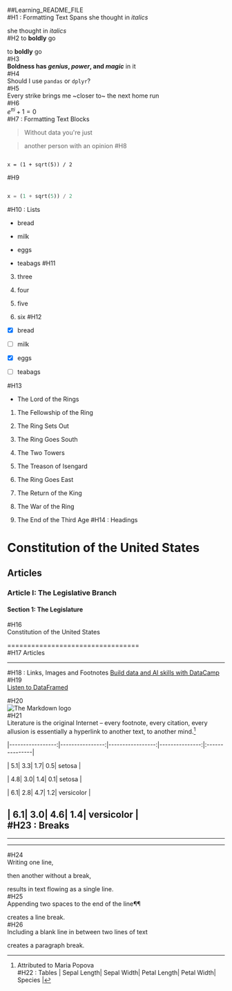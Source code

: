 ##Learning_README_FILE  
#H1 : Formatting Text Spans
she thought in *italics*

she thought in _italics_  
#H2 
to **boldly** go

to __boldly__ go  
#H3  
**Boldness has *genius*, _power_, and *magic*** in it  
#H4  
Should I use `pandas` or `dplyr`?  
#H5  
Every strike brings me ~closer to~ the next home run  
#H6  
$e^{\pi i} + 1 = 0$  
#H7  : Formatting Text Blocks
> Without data you're just

> another person with an opinion
#H8
  ```

x = (1 + sqrt(5)) / 2

```
#H9  
``` python

x = (1 + sqrt(5)) / 2

```
#H10  : Lists
- bread

- milk

- eggs

- teabags
#H11
3. three

1. four

1. five

1. six
#H12
- [x] bread

- [ ] milk

- [x] eggs

- [ ] teabags

#H13  
* The Lord of the Rings

1. The Fellowship of the Ring

1. The Ring Sets Out

1. The Ring Goes South

1. The Two Towers

1. The Treason of Isengard

1. The Ring Goes East

1. The Return of the King

1. The War of the Ring

1. The End of the Third Age
#H14 : Headings
# Constitution of the United States

## Articles

### Article I: The Legislative Branch

#### Section 1: The Legislature
  #H16  
  Constitution of the United States

=================================  
#H17
  Articles

--------  
#H18  : Links, Images and Footnotes
[Build data and AI skills with DataCamp](https://www.datacamp.com)  
#H19  
[Listen to DataFramed][1]

[1]: https://www.datacamp.com/podcast  
  #H20  
  ![The Markdown logo](Markdown-mark.png)  
  #H21  
  Literature is the original Internet – every footnote, every citation, every allusion is essentially a hyperlink to another text, to another mind.[^1]

[^1]: Attributed to Maria Popova  
#H22  : Tables
| Sepal Length| Sepal Width| Petal Length| Petal Width|      Species |

|-----------------:|----------------:|-----------------:|---------------:|:---------------|

|                 5.1|                3.3|                  1.7|              0.5|        setosa |

|                4.8|                3.0|                  1.4|              0.1|        setosa |

|                 6.1|                2.8|                 4.7|               1.2|   versicolor |

|                 6.1|                3.0|                 4.6|               1.4|  versicolor |  
#H23  : Breaks
---

***

___  
#H24  
Writing one line,

then another without a break,

results in text flowing as a single line.  
#H25  
Appending two spaces to the end of the line¶¶

creates a line break.  
#H26  
Including a blank line in between two lines of text

creates a paragraph break.  

